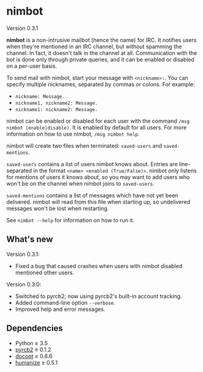 nimbot
======

Version 0.3.1

**nimbot** is a non-intrusive mailbot (hence the name) for IRC. It notifies
users when they're mentioned in an IRC channel, but without spamming the
channel. In fact, it doesn't talk in the channel at all. Communication with the
bot is done only through private queries, and it can be enabled or disabled on
a per-user basis.

To send mail with nimbot, start your message with ``<nickname>:``. You can
specify multiple nicknames, separated by commas or colons. For example:

* ``nickname: Message.``
* ``nickname1, nickname2: Message.``
* ``nickname1: nickname2: Message.``

nimbot can be enabled or disabled for each user with the command ``/msg nimbot
(enable|disable)``. It is enabled by default for all users. For more
information on how to use nimbot, ``/msg nimbot help``.

nimbot will create two files when terminated: ``saved-users`` and
``saved-mentions``.

``saved-users`` contains a list of users nimbot knows about. Entries are
line-separated in the format ``<name> <enabled (True/False)>``. nimbot only
listens for mentions of users it knows about, so you may want to add users who
won't be on the channel when nimbot joins to ``saved-users``.

``saved-mentions`` contains a list of messages which have not yet been
delivered.  nimbot will read from this file when starting up, so undelivered
messages won't be lost when restarting.

See ``nimbot --help`` for information on how to run it.

What's new
----------

Version 0.3.1:

* Fixed a bug that caused crashes when users with nimbot disabled mentioned
  other users.

Version 0.3.0:

* Switched to pyrcb2; now using pyrcb2's built-in account tracking.
* Added command-line option ``--verbose``.
* Improved help and error messages.

Dependencies
------------

* Python ≥ 3.5
* [pyrcb2](https://pypi.python.org/pypi/pyrcb2) ≥ 0.1.2
* [docopt](https://pypi.python.org/pypi/docopt) ≥ 0.6.6
* [humanize](https://pypi.python.org/pypi/humanize) ≥ 0.5.1
